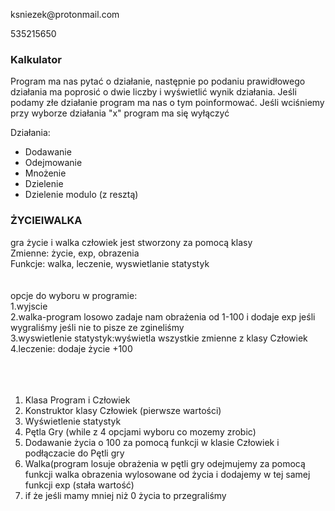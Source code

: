 <p>ksniezek@protonmail.com</p>
<p>535215650</p>
<h3>Kalkulator</h3>
<p>Program ma nas pytać o działanie, następnie po podaniu prawidłowego działania ma poprosić o dwie liczby i wyświetlić wynik działania. Jeśli podamy złe działanie program ma nas o tym poinformować. Jeśli wciśniemy przy wyborze działania "x" program ma się wyłączyć</p>
Działania:
<ul>
<li>Dodawanie</li>
<li>Odejmowanie</li>
<li>Mnożenie</li>
<li>Dzielenie</li>
<li>Dzielenie modulo (z resztą)</li>
</ul>

<h3>ŻYCIEIWALKA</h3>
gra życie i walka
człowiek jest stworzony za pomocą klasy 
</br>
	Zmienne: życie, exp, obrazenia
	</br>
	Funkcje: walka, leczenie, wyswietlanie statystyk
</br>
</br>
</br>
opcje do wyboru w programie:</br>
1.wyjscie
</br>
2.walka-program losowo zadaje nam obrażenia od 1-100 i dodaje exp jeśli wygraliśmy jeśli nie to pisze ze zgineliśmy
</br>
3.wyswietlenie statystyk:wyświetla wszystkie zmienne z klasy Człowiek
</br>
4.leczenie: dodaje życie +100


</br>
</br>
</br>
</br>

1. Klasa Program i Człowiek
2. Konstruktor klasy Człowiek (pierwsze wartości)
3. Wyświetlenie statystyk
4. Pętla Gry (while z 4 opcjami wyboru co mozemy zrobic)
5. Dodawanie życia o 100 za pomocą funkcji w klasie Człowiek i podłączacie do Pętli gry
6. Walka(program losuje obrażenia w pętli gry 
odejmujemy za pomocą funkcji walka obrazenia wylosowane od życia
i dodajemy w tej samej funkcji exp (stała wartość)
7. if że jeśli mamy mniej niż 0 życia to przegraliśmy
